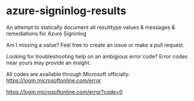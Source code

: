 # azure-signinlog-results
An attempt to statically document all resulttype values &amp; messages &amp; remediations for Azure Signinlog 

Am I missing a value? Feel free to create an issue or make a pull request.

Looking for troubleshooting help on an ambigious error code? Error codes near yours may provide an insight.

All codes are available through Microsoft officially:
https://login.microsoftonline.com/error 

https://login.microsoftonline.com/error?code=0
